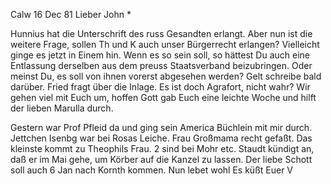  Calw 16 Dec 81
Lieber John <Hesse>*

Hunnius hat die Unterschrift des russ Gesandten erlangt. Aber nun ist die weitere Frage, sollen Th und K auch unser Bürgerrecht erlangen? Vielleicht ginge es jetzt in Einem hin. Wenn es so sein soll, so hättest Du auch eine Entlassung derselben aus dem preuss Staatsverband beizubringen. Oder meinst Du, es soll von ihnen vorerst abgesehen werden? Gelt schreibe bald darüber. 
Fried fragt über die Inlage. Es ist doch Agrafort, nicht wahr? 
Wir gehen viel mit Euch um, hoffen Gott gab Euch eine leichte Woche und hilft der lieben Marulla durch.

Gestern war Prof Pfleid da und ging sein America Büchlein mit mir durch. 
Jettchen Isenbg war bei Rosas Leiche. Frau Großmama recht gefaßt. Das kleinste kommt zu Theophils Frau. 2 sind bei Mohr etc. Staudt kündigt an, daß er im Mai gehe, um Körber auf die Kanzel zu lassen. Der liebe Schott soll auch 6 Jan nach Kornth kommen. Nun lebet wohl Es küßt
 Euer V

